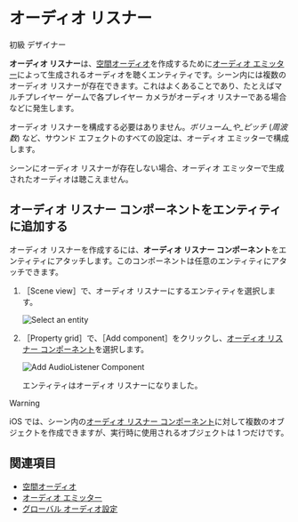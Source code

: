 # オーディオ リスナー

<span class="badge text-bg-primary">初級</span>
<span class="badge text-bg-success">デザイナー</span>

**オーディオ リスナー**は、[空間オーディオ](spatialized-audio.md)を作成するために[オーディオ エミッター](audio-emitters.md)によって生成されるオーディオを聴くエンティティです。シーン内には複数のオーディオ リスナーが存在できます。これはよくあることであり、たとえばマルチプレイヤー ゲームで各プレイヤー カメラがオーディオ リスナーである場合などに発生します。

オーディオ リスナーを構成する必要はありません。_ボリューム_や_ピッチ_ (_周波数_) など、サウンド エフェクトのすべての設定は、オーディオ エミッターで構成します。

シーンにオーディオ リスナーが存在しない場合、オーディオ エミッターで生成されたオーディオは聴こえません。

## オーディオ リスナー コンポーネントをエンティティに追加する

オーディオ リスナーを作成するには、**オーディオ リスナー コンポーネント**をエンティティにアタッチします。このコンポーネントは任意のエンティティにアタッチできます。

1. ［Scene view］で、オーディオ リスナーにするエンティティを選択します。

    ![Select an entity](media/audio-add-audiolistener-component-select-entity.png)

2. ［Property grid］で、［Add component］をクリックし、[オーディオ リスナー コンポーネント](xref:Stride.Audio.AudioListener)を選択します。

    ![Add AudioListener Component](media/audio-add-audiolistener-component.png)

    エンティティはオーディオ リスナーになりました。

> [!WARNING]
iOS では、シーン内の[オーディオ リスナー コンポーネント](xref:Stride.Audio.AudioListener)に対して複数のオブジェクトを作成できますが、実行時に使用されるオブジェクトは 1 つだけです。

## 関連項目
* [空間オーディオ](spatialized-audio.md)
* [オーディオ エミッター](audio-emitters.md)
* [グローバル オーディオ設定](global-audio-settings.md)
